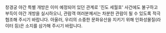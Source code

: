창경궁 야간 특별 개방은 이미 예정되어 있던 관계로 '진도 세월호' 사건에도 불구하고 부득이 야간 개방을 실시하오니, 관람객 여러분께서는 차분한 관람이 될 수 있도록 적극 협조해 주시기 바랍니다.
아울러, 우리의 소중한 문화유산을 지키기 위해 인화성물질(라이터 등)은 소지를 삼가해 주시기 바랍니다.